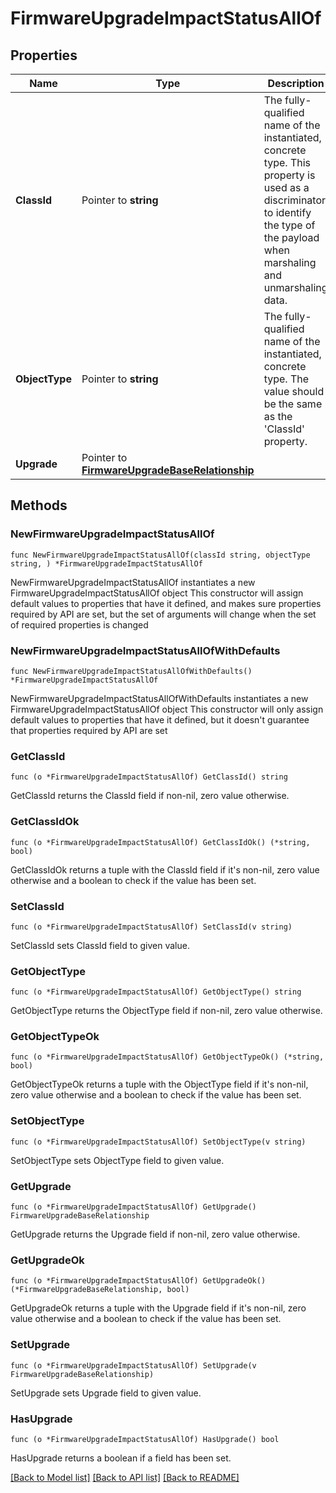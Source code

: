 # FirmwareUpgradeImpactStatusAllOf

## Properties

Name | Type | Description | Notes
------------ | ------------- | ------------- | -------------
**ClassId** | Pointer to **string** | The fully-qualified name of the instantiated, concrete type. This property is used as a discriminator to identify the type of the payload when marshaling and unmarshaling data. | [default to "firmware.UpgradeImpactStatus"]
**ObjectType** | Pointer to **string** | The fully-qualified name of the instantiated, concrete type. The value should be the same as the &#39;ClassId&#39; property. | [default to "firmware.UpgradeImpactStatus"]
**Upgrade** | Pointer to [**FirmwareUpgradeBaseRelationship**](FirmwareUpgradeBaseRelationship.md) |  | [optional] 

## Methods

### NewFirmwareUpgradeImpactStatusAllOf

`func NewFirmwareUpgradeImpactStatusAllOf(classId string, objectType string, ) *FirmwareUpgradeImpactStatusAllOf`

NewFirmwareUpgradeImpactStatusAllOf instantiates a new FirmwareUpgradeImpactStatusAllOf object
This constructor will assign default values to properties that have it defined,
and makes sure properties required by API are set, but the set of arguments
will change when the set of required properties is changed

### NewFirmwareUpgradeImpactStatusAllOfWithDefaults

`func NewFirmwareUpgradeImpactStatusAllOfWithDefaults() *FirmwareUpgradeImpactStatusAllOf`

NewFirmwareUpgradeImpactStatusAllOfWithDefaults instantiates a new FirmwareUpgradeImpactStatusAllOf object
This constructor will only assign default values to properties that have it defined,
but it doesn't guarantee that properties required by API are set

### GetClassId

`func (o *FirmwareUpgradeImpactStatusAllOf) GetClassId() string`

GetClassId returns the ClassId field if non-nil, zero value otherwise.

### GetClassIdOk

`func (o *FirmwareUpgradeImpactStatusAllOf) GetClassIdOk() (*string, bool)`

GetClassIdOk returns a tuple with the ClassId field if it's non-nil, zero value otherwise
and a boolean to check if the value has been set.

### SetClassId

`func (o *FirmwareUpgradeImpactStatusAllOf) SetClassId(v string)`

SetClassId sets ClassId field to given value.


### GetObjectType

`func (o *FirmwareUpgradeImpactStatusAllOf) GetObjectType() string`

GetObjectType returns the ObjectType field if non-nil, zero value otherwise.

### GetObjectTypeOk

`func (o *FirmwareUpgradeImpactStatusAllOf) GetObjectTypeOk() (*string, bool)`

GetObjectTypeOk returns a tuple with the ObjectType field if it's non-nil, zero value otherwise
and a boolean to check if the value has been set.

### SetObjectType

`func (o *FirmwareUpgradeImpactStatusAllOf) SetObjectType(v string)`

SetObjectType sets ObjectType field to given value.


### GetUpgrade

`func (o *FirmwareUpgradeImpactStatusAllOf) GetUpgrade() FirmwareUpgradeBaseRelationship`

GetUpgrade returns the Upgrade field if non-nil, zero value otherwise.

### GetUpgradeOk

`func (o *FirmwareUpgradeImpactStatusAllOf) GetUpgradeOk() (*FirmwareUpgradeBaseRelationship, bool)`

GetUpgradeOk returns a tuple with the Upgrade field if it's non-nil, zero value otherwise
and a boolean to check if the value has been set.

### SetUpgrade

`func (o *FirmwareUpgradeImpactStatusAllOf) SetUpgrade(v FirmwareUpgradeBaseRelationship)`

SetUpgrade sets Upgrade field to given value.

### HasUpgrade

`func (o *FirmwareUpgradeImpactStatusAllOf) HasUpgrade() bool`

HasUpgrade returns a boolean if a field has been set.


[[Back to Model list]](../README.md#documentation-for-models) [[Back to API list]](../README.md#documentation-for-api-endpoints) [[Back to README]](../README.md)


